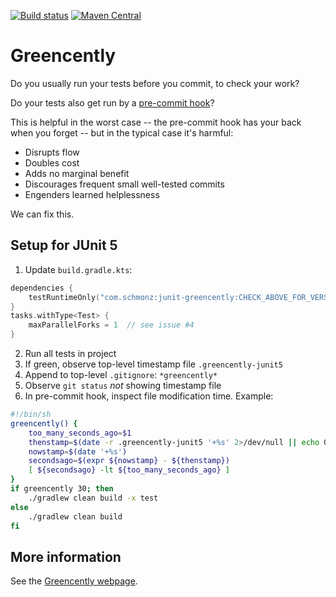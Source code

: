 [![Build status](https://github.com/schmonz/junit-greencently/actions/workflows/main-build.yml/badge.svg)](https://github.com/schmonz/junit-greencently/actions/workflows/main-build.yml)
[![Maven Central](https://maven-badges.herokuapp.com/maven-central/com.schmonz/junit-greencently/badge.svg?gav=true)](https://central.sonatype.com/artifact/com.schmonz/junit-greencently)

# Greencently

Do you usually run your tests before you commit, to check your work?

Do your tests also get run by a
[pre-commit hook](https://git-scm.com/book/en/v2/Customizing-Git-Git-Hooks)?

This is helpful in the worst case --
the pre-commit hook has your back when you forget --
but in the typical case it's harmful:

- Disrupts flow
- Doubles cost
- Adds no marginal benefit
- Discourages frequent small well-tested commits
- Engenders learned helplessness

We can fix this.

## Setup for JUnit 5

1. Update `build.gradle.kts`:
```gradle.kts
dependencies {
    testRuntimeOnly("com.schmonz:junit-greencently:CHECK_ABOVE_FOR_VERSION")
}
tasks.withType<Test> {
    maxParallelForks = 1  // see issue #4
}
```
2. Run all tests in project
3. If green, observe top-level timestamp file `.greencently-junit5`
4. Append to top-level `.gitignore`: `*greencently*`
5. Observe `git status` _not_ showing timestamp file
6. In pre-commit hook, inspect file modification time. Example:
```sh
#!/bin/sh
greencently() {
    too_many_seconds_ago=$1
    thenstamp=$(date -r .greencently-junit5 '+%s' 2>/dev/null || echo 0)
    nowstamp=$(date '+%s')
    secondsago=$(expr ${nowstamp} - ${thenstamp})
    [ ${secondsago} -lt ${too_many_seconds_ago} ]
}
if greencently 30; then
    ./gradlew clean build -x test
else
    ./gradlew clean build
fi
```

## More information

See the
[Greencently webpage](https://schmonz.com/software/greencently).
